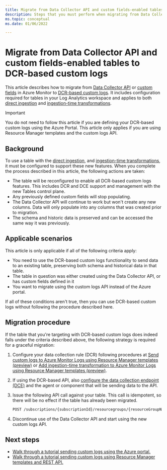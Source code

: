 ```yaml
---
title: Migrate from Data Collector API and custom fields-enabled tables to DCR-based custom logs
description: Steps that you must perform when migrating from Data Collector API and custom fields-enabled tables to DCR-based custom logs.
ms.topic: conceptual
ms.date: 01/06/2022

---
```


# Migrate from Data Collector API and custom fields-enabled tables to DCR-based custom logs
This article describes how to migrate from [Data Collector API](data-collector-api.md) or [custom fields](custom-fields.md) in Azure Monitor to [DCR-based custom logs](data-ingestion-api-overview.md). It includes configuration required for tables in your Log Analytics workspace and applies to both [direct ingestion](data-ingestion-api-overview.md) and [ingestion-time transformations](ingestion-time-transformations.md).

> [!IMPORTANT]
> You do not need to follow this article if you are defining your DCR-based custom logs using the Azure Portal. This article only applies if you are using Resource Manager templates and the custom logs API.

## Background
To use a table with the [direct ingestion](data-ingestion-api-overview.md), and [ingestion-time transformations](ingestion-time-transformations.md), it must be configured to support these new features. When you complete the process described in this article, the following actions are taken:

- The table will be reconfigured to enable all DCR-based custom logs features. This includes DCR and DCE support and management with the new Tables control plane.
- Any previously defined custom fields will stop populating.
- The Data Collector API will continue to work but won't create any new columns. Data will only populate into any columns that was created prior to migration.
- The schema and historic data is preserved and can be accessed the same way it was previously.

## Applicable scenarios
This article is only applicable if all of the following criteria apply:  

- You need to use the DCR-based custom logs functionality to send data to an existing table, preserving both schema and historical data in that table.
- The table in question was either created using the Data Collector API, or has custom fields defined in it  
- You want to migrate using the custom logs API instead of the Azure portal.

If all of these conditions aren't true, then you can use DCR-based custom logs without following the procedure described here.

## Migration procedure
If the table that you're targeting with DCR-based custom logs does indeed falls under the criteria described above, the following strategy is required for a graceful migration:

1. Configure your data collection rule (DCR) following procedures at [Send custom logs to Azure Monitor Logs using Resource Manager templates (preview)](tutorial-data-ingestion-api.md) or [Add ingestion-time transformation to Azure Monitor Logs using Resource Manager templates (preview)](tutorial-workspace-transformations-api.md).

1. If using the DCR-based API, also [configure the data collection endpoint (DCE)](tutorial-data-ingestion-api.md#create-data-collection-endpoint) and the agent or component that will be sending data to the API.

1. Issue the following API call against your table. This call is idempotent, so there will be no effect if the table has already been migrated. 

    ```rest
    POST /subscriptions/{subscriptionId}/resourcegroups/{resourceGroupName}/providers/microsoft.operationalinsights/workspaces/{workspaceName}/tables/{tableName}/migrate?api-version=2021-03-01-privatepreview
    ```

1. Discontinue use of the Data Collector API and start using the new custom logs API.

## Next steps

- [Walk through a tutorial sending custom logs using the Azure portal.](tutorial-data-ingestion-portal.md)
- [Walk through a tutorial sending custom logs using Resource Manager templates and REST API.](tutorial-data-ingestion-api.md)